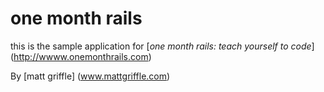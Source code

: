 # one month rails 


this is the sample application for 
[*one month rails: teach yourself to code*] (http://wwww.onemonthrails.com)

By  [matt griffle] (www.mattgriffle.com)